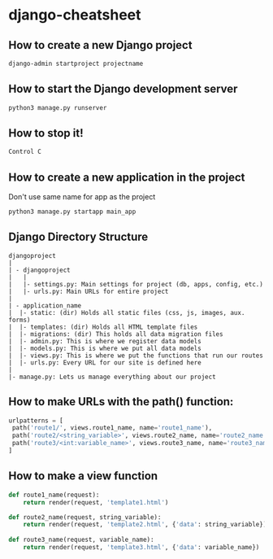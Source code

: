 # django-cheatsheet

## How to create a new Django project
```bash
django-admin startproject projectname
```

## How to start the Django development server
```bash
python3 manage.py runserver
```

## How to stop it!
```bash
Control C
```

## How to create a new application in the project
Don't use same name for app as the project
```bash
python3 manage.py startapp main_app
```

## Django Directory Structure
```
djangoproject
|
| - djangoproject
|   |
|   |- settings.py: Main settings for project (db, apps, config, etc.)
|   |- urls.py: Main URLs for entire project
|
| - application_name
|  |- static: (dir) Holds all static files (css, js, images, aux. forms)
|  |- templates: (dir) Holds all HTML template files
|  |- migrations: (dir) This holds all data migration files
|  |- admin.py: This is where we register data models
|  |- models.py: This is where we put all data models
|  |- views.py: This is where we put the functions that run our routes
|  |- urls.py: Every URL for our site is defined here
|
|- manage.py: Lets us manage everything about our project
```

## How to make URLs with the path() function:
```python
urlpatterns = [
 path('route1/', views.route1_name, name='route1_name'),
 path('route2/<string_variable>', views.route2_name, name='route2_name'),
 path('route3/<int:variable_name>', views.route3_name, name='route3_name'),
]
```

## How to make a view function
```python
def route1_name(request):
    return render(request, 'template1.html')

def route2_name(request, string_variable):
    return render(request, 'template2.html', {'data': string_variable})
    
def route3_name(request, variable_name):
    return render(request, 'template3.html', {'data': variable_name})
```

